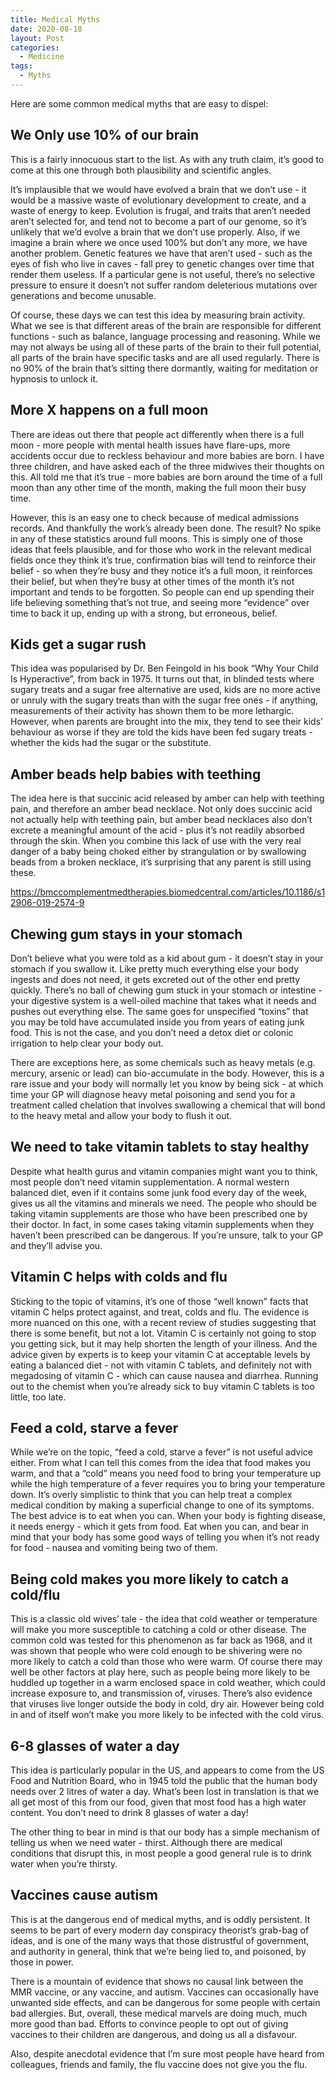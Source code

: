 ```yaml
---
title: Medical Myths
date: 2020-08-18
layout: Post
categories:
  - Medicine
tags:
  - Myths
---
```


Here are some common medical myths that are easy to dispel:

<!-- more -->

## We Only use 10% of our brain

This is a fairly innocuous start to the list. As with any truth claim, it’s good to come at this one through both plausibility and scientific angles.

It’s implausible that we would have evolved a brain that we don’t use - it would be a massive waste of evolutionary development to create, and a waste of energy to keep. Evolution is frugal, and traits that aren’t needed aren’t selected for, and tend not to become a part of our genome, so it’s unlikely that we’d evolve a brain that we don’t use properly. Also, if we imagine a brain where we once used 100% but don’t any more, we have another problem. Genetic features we have that aren’t used - such as the eyes of fish who live in caves - fall prey to genetic changes over time that render them useless. If a particular gene is not useful, there’s no selective pressure to ensure it doesn’t not suffer random deleterious mutations over generations and become unusable.

Of course, these days we can test this idea by measuring brain activity. What we see is that different areas of the brain are responsible for different functions - such as balance, language processing and reasoning. While we may not always be using all of these parts of the brain to their full potential, all parts of the brain have specific tasks and are all used regularly. There is no 90% of the brain that’s sitting there dormantly, waiting for meditation or hypnosis to unlock it.

## More X happens on a full moon

There are ideas out there that people act differently when there is a full moon - more people with mental health issues have flare-ups, more accidents occur due to reckless behaviour and more babies are born. I have three children, and have asked each of the three midwives their thoughts on this. All told me that it’s true - more babies are born around the time of a full moon than any other time of the month, making the full moon their busy time.

However, this is an easy one to check because of medical admissions records. And thankfully the work’s already been done. The result? No spike in any of these statistics around full moons. This is simply one of those ideas that feels plausible, and for those who work in the relevant medical fields once they think it’s true, confirmation bias will tend to reinforce their belief - so when they’re busy and they notice it’s a full moon, it reinforces their belief, but when they’re busy at other times of the month it’s not important and tends to be forgotten. So people can end up spending their life believing something that’s not true, and seeing more “evidence” over time to back it up, ending up with a strong, but erroneous, belief.

## Kids get a sugar rush

This idea was popularised by Dr. Ben Feingold in his book “Why Your Child Is Hyperactive”, from back in 1975.
It turns out that, in blinded tests where sugary treats and a sugar free alternative are used, kids are no more active or unruly with the sugary treats than with the sugar free ones - if anything, measurements of their activity has shown them to be more lethargic. However, when parents are brought into the mix, they tend to see their kids’ behaviour as worse if they are told the kids have been fed sugary treats - whether the kids had the sugar or the substitute.

## Amber beads help babies with teething

The idea here is that succinic acid released by amber can help with teething pain, and therefore an amber bead necklace. Not only does succinic acid not actually help with teething pain, but amber bead necklaces also don’t excrete a meaningful amount of the acid - plus it’s not readily absorbed through the skin. When you combine this lack of use with the very real danger of a baby being choked either by strangulation or by swallowing beads from a broken necklace, it’s surprising that any parent is still using these.

https://bmccomplementmedtherapies.biomedcentral.com/articles/10.1186/s12906-019-2574-9

## Chewing gum stays in your stomach

Don’t believe what you were told as a kid about gum - it doesn’t stay in your stomach if you swallow it. Like pretty much everything else your body ingests and does not need, it gets excreted out of the other end pretty quickly. There’s no ball of chewing gum stuck in your stomach or intestine - your digestive system is a well-oiled machine that takes what it needs and pushes out everything else. The same goes for unspecified “toxins” that you may be told have accumulated inside you from years of eating junk food. This is not the case, and you don’t need a detox diet or colonic irrigation to help clear your body out.

There are exceptions here, as some chemicals such as heavy metals (e.g. mercury, arsenic or lead) can bio-accumulate in the body. However, this is a rare issue and your body will normally let you know by being sick - at which time your GP will diagnose heavy metal poisoning and send you for a treatment called chelation that involves swallowing a chemical that will bond to the heavy metal and allow your body to flush it out.

## We need to take vitamin tablets to stay healthy

Despite what health gurus and vitamin companies might want you to think, most people don’t need vitamin supplementation. A normal western balanced diet, even if it contains some junk food every day of the week, gives us all the vitamins and minerals we need. The people who should be taking vitamin supplements are those who have been prescribed one by their doctor. In fact, in some cases taking vitamin supplements when they haven’t been prescribed can be dangerous. If you’re unsure, talk to your GP and they’ll advise you.

## Vitamin C helps with colds and flu

Sticking to the topic of vitamins, it’s one of those “well known” facts that vitamin C helps protect against, and treat, colds and flu. The evidence is more nuanced on this one, with a recent review of studies suggesting that there is some benefit, but not a lot. Vitamin C is certainly not going to stop you getting sick, but it may help shorten the length of your illness. And the advice given by experts is to keep your vitamin C at acceptable levels by eating a balanced diet - not with vitamin C tablets, and definitely not with megadosing of vitamin C - which can cause nausea and diarrhea. Running out to the chemist when you’re already sick to buy vitamin C tablets is too little, too late.

## Feed a cold, starve a fever

While we’re on the topic, “feed a cold, starve a fever” is not useful advice either. From what I can tell this comes from the idea that food makes you warm, and that a “cold” means you need food to bring your temperature up while the high temperature of a fever requires you to bring your temperature down. It’s overly simplistic to think that you can help treat a complex medical condition by making a superficial change to one of its symptoms. The best advice is to eat when you can. When your body is fighting disease, it needs energy - which it gets from food. Eat when you can, and bear in mind that your body has some good ways of telling you when it’s not ready for food - nausea and vomiting being two of them.

## Being cold makes you more likely to catch a cold/flu

This is a classic old wives’ tale - the idea that cold weather or temperature will make you more susceptible to catching a cold or other disease. The common cold was tested for this phenomenon as far back as 1968, and it was shown that people who were cold enough to be shivering were no more likely to catch a cold than those who were warm. Of course there may well be other factors at play here, such as people being more likely to be huddled up together in a warm enclosed space in cold weather, which could increase exposure to, and transmission of, viruses. There’s also evidence that viruses live longer outside the body in cold, dry air. However being cold in and of itself won’t make you more likely to be infected with the cold virus.

## 6-8 glasses of water a day

This idea is particularly popular in the US, and appears to come from the US Food and Nutrition Board, who in 1945 told the public that the human body needs over 2 litres of water a day. What’s been lost in translation is that we all get most of this from our food, given that most food has a high water content. You don’t need to drink 8 glasses of water a day!

The other thing to bear in mind is that our body has a simple mechanism of telling us when we need water - thirst. Although there are medical conditions that disrupt this, in most people a good general rule is to drink water when you’re thirsty.

## Vaccines cause autism

This is at the dangerous end of medical myths, and is oddly persistent. It seems to be part of every modern day conspiracy theorist’s grab-bag of ideas, and is one of the many ways that those distrustful of government, and authority in general, think that we’re being lied to, and poisoned, by those in power.

There is a mountain of evidence that shows no causal link between the MMR vaccine, or any vaccine, and autism. Vaccines can occasionally have unwanted side effects, and can be dangerous for some people with certain bad allergies. But, overall, these medical marvels are doing much, much more good than bad. Efforts to convince people to opt out of giving vaccines to their children are dangerous, and doing us all a disfavour.

Also, despite anecdotal evidence that I’m sure most people have heard from colleagues, friends and family, the flu vaccine does not give you the flu.

